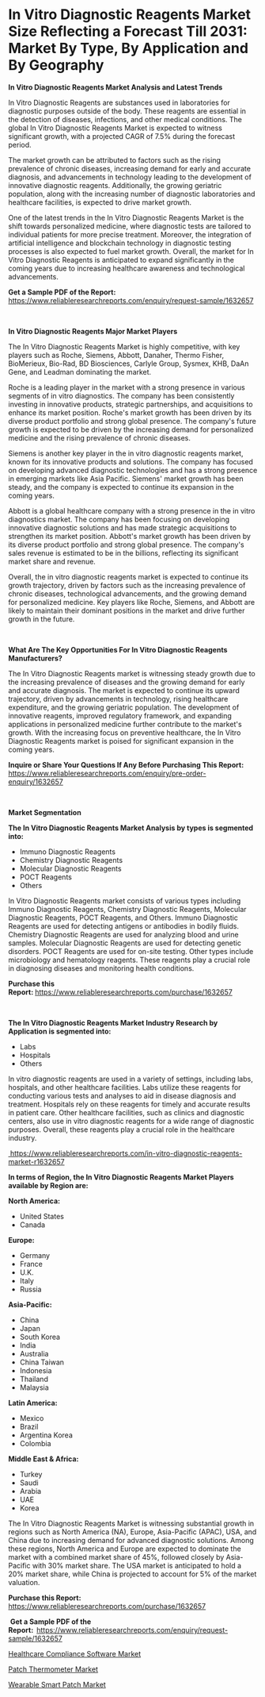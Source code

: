 <p><h1>In Vitro Diagnostic Reagents Market Size Reflecting a Forecast Till 2031: Market By Type, By Application and By Geography</h1></p><p><strong>In Vitro Diagnostic Reagents Market Analysis and Latest Trends</strong></p>
<p><p>In Vitro Diagnostic Reagents are substances used in laboratories for diagnostic purposes outside of the body. These reagents are essential in the detection of diseases, infections, and other medical conditions. The global In Vitro Diagnostic Reagents Market is expected to witness significant growth, with a projected CAGR of 7.5% during the forecast period.</p><p>The market growth can be attributed to factors such as the rising prevalence of chronic diseases, increasing demand for early and accurate diagnosis, and advancements in technology leading to the development of innovative diagnostic reagents. Additionally, the growing geriatric population, along with the increasing number of diagnostic laboratories and healthcare facilities, is expected to drive market growth.</p><p>One of the latest trends in the In Vitro Diagnostic Reagents Market is the shift towards personalized medicine, where diagnostic tests are tailored to individual patients for more precise treatment. Moreover, the integration of artificial intelligence and blockchain technology in diagnostic testing processes is also expected to fuel market growth. Overall, the market for In Vitro Diagnostic Reagents is anticipated to expand significantly in the coming years due to increasing healthcare awareness and technological advancements.</p></p>
<p><strong>Get a Sample PDF of the Report:&nbsp;</strong> <a href="https://www.reliableresearchreports.com/enquiry/request-sample/1632657">https://www.reliableresearchreports.com/enquiry/request-sample/1632657</a></p>
<p>&nbsp;</p>
<p><strong>In Vitro Diagnostic Reagents Major Market Players</strong></p>
<p><p>The In Vitro Diagnostic Reagents Market is highly competitive, with key players such as Roche, Siemens, Abbott, Danaher, Thermo Fisher, BioMerieux, Bio-Rad, BD Biosciences, Carlyle Group, Sysmex, KHB, DaAn Gene, and Leadman dominating the market.</p><p>Roche is a leading player in the market with a strong presence in various segments of in vitro diagnostics. The company has been consistently investing in innovative products, strategic partnerships, and acquisitions to enhance its market position. Roche's market growth has been driven by its diverse product portfolio and strong global presence. The company's future growth is expected to be driven by the increasing demand for personalized medicine and the rising prevalence of chronic diseases.</p><p>Siemens is another key player in the in vitro diagnostic reagents market, known for its innovative products and solutions. The company has focused on developing advanced diagnostic technologies and has a strong presence in emerging markets like Asia Pacific. Siemens' market growth has been steady, and the company is expected to continue its expansion in the coming years.</p><p>Abbott is a global healthcare company with a strong presence in the in vitro diagnostics market. The company has been focusing on developing innovative diagnostic solutions and has made strategic acquisitions to strengthen its market position. Abbott's market growth has been driven by its diverse product portfolio and strong global presence. The company's sales revenue is estimated to be in the billions, reflecting its significant market share and revenue.</p><p>Overall, the in vitro diagnostic reagents market is expected to continue its growth trajectory, driven by factors such as the increasing prevalence of chronic diseases, technological advancements, and the growing demand for personalized medicine. Key players like Roche, Siemens, and Abbott are likely to maintain their dominant positions in the market and drive further growth in the future.</p></p>
<p>&nbsp;</p>
<p><strong>What Are The Key Opportunities For In Vitro Diagnostic Reagents Manufacturers?</strong></p>
<p><p>The In Vitro Diagnostic Reagents market is witnessing steady growth due to the increasing prevalence of diseases and the growing demand for early and accurate diagnosis. The market is expected to continue its upward trajectory, driven by advancements in technology, rising healthcare expenditure, and the growing geriatric population. The development of innovative reagents, improved regulatory framework, and expanding applications in personalized medicine further contribute to the market's growth. With the increasing focus on preventive healthcare, the In Vitro Diagnostic Reagents market is poised for significant expansion in the coming years.</p></p>
<p><strong>Inquire or Share Your Questions If Any Before Purchasing This Report:</strong> <a href="https://www.reliableresearchreports.com/enquiry/pre-order-enquiry/1632657">https://www.reliableresearchreports.com/enquiry/pre-order-enquiry/1632657</a></p>
<p>&nbsp;</p>
<p><strong>Market Segmentation</strong></p>
<p><strong>The In Vitro Diagnostic Reagents Market Analysis by types is segmented into:</strong></p>
<p><ul><li>Immuno Diagnostic Reagents</li><li>Chemistry Diagnostic Reagents</li><li>Molecular Diagnostic Reagents</li><li>POCT Reagents</li><li>Others</li></ul></p>
<p><p>In Vitro Diagnostic Reagents market consists of various types including Immuno Diagnostic Reagents, Chemistry Diagnostic Reagents, Molecular Diagnostic Reagents, POCT Reagents, and Others. Immuno Diagnostic Reagents are used for detecting antigens or antibodies in bodily fluids. Chemistry Diagnostic Reagents are used for analyzing blood and urine samples. Molecular Diagnostic Reagents are used for detecting genetic disorders. POCT Reagents are used for on-site testing. Other types include microbiology and hematology reagents. These reagents play a crucial role in diagnosing diseases and monitoring health conditions.</p></p>
<p><strong>Purchase this Report:&nbsp;</strong><a href="https://www.reliableresearchreports.com/purchase/1632657">https://www.reliableresearchreports.com/purchase/1632657</a></p>
<p>&nbsp;</p>
<p><strong>The In Vitro Diagnostic Reagents Market Industry Research by Application is segmented into:</strong></p>
<p><ul><li>Labs</li><li>Hospitals</li><li>Others</li></ul></p>
<p><p>In vitro diagnostic reagents are used in a variety of settings, including labs, hospitals, and other healthcare facilities. Labs utilize these reagents for conducting various tests and analyses to aid in disease diagnosis and treatment. Hospitals rely on these reagents for timely and accurate results in patient care. Other healthcare facilities, such as clinics and diagnostic centers, also use in vitro diagnostic reagents for a wide range of diagnostic purposes. Overall, these reagents play a crucial role in the healthcare industry.</p></p>
<p><a href="https://www.reliableresearchreports.com/in-vitro-diagnostic-reagents-market-r1632657">&nbsp;https://www.reliableresearchreports.com/in-vitro-diagnostic-reagents-market-r1632657</a></p>
<p><strong>In terms of Region, the In Vitro Diagnostic Reagents Market Players available by Region are:</strong></p>
<p>
    <p> <strong> North America: </strong>
        <ul>
            <li>United States</li>
            <li>Canada</li>
        </ul>
        </p> 
    <p> <strong> Europe: </strong>
        <ul>
            <li>Germany</li>
            <li>France</li>
            <li>U.K.</li>
            <li>Italy</li>
            <li>Russia</li>
        </ul>
        </p> 
    <p> <strong> Asia-Pacific: </strong>
        <ul>
            <li>China</li>
            <li>Japan</li>
            <li>South Korea</li>
            <li>India</li>
            <li>Australia</li>
            <li>China Taiwan</li>
            <li>Indonesia</li>
            <li>Thailand</li>
            <li>Malaysia</li>
        </ul>
        </p> 
    <p> <strong> Latin America: </strong>
        <ul>
            <li>Mexico</li>
            <li>Brazil</li>
            <li>Argentina Korea</li>
            <li>Colombia</li>
        </ul>
        </p> 
    <p> <strong> Middle East & Africa: </strong>
        <ul>
            <li>Turkey</li>
            <li>Saudi</li>
            <li>Arabia</li>
            <li>UAE</li>
            <li>Korea</li>
        </ul>
    </p>
    </p>
<p><p>The In Vitro Diagnostic Reagents Market is witnessing substantial growth in regions such as North America (NA), Europe, Asia-Pacific (APAC), USA, and China due to increasing demand for advanced diagnostic solutions. Among these regions, North America and Europe are expected to dominate the market with a combined market share of 45%, followed closely by Asia-Pacific with 30% market share. The USA market is anticipated to hold a 20% market share, while China is projected to account for 5% of the market valuation.</p></p>
<p><strong>Purchase this Report: </strong><a href="https://www.reliableresearchreports.com/purchase/1632657">https://www.reliableresearchreports.com/purchase/1632657</a></p>
<p>&nbsp;<strong>Get a Sample PDF of the Report:&nbsp;&nbsp;</strong><a href="https://www.reliableresearchreports.com/enquiry/request-sample/1632657">https://www.reliableresearchreports.com/enquiry/request-sample/1632657</a></p>
<p><strong></strong></p>
<p><p><a href="https://github.com/timeliteaut/Market-Research-Report-List-3/blob/main/healthcare-compliance-software-market.md">Healthcare Compliance Software Market</a></p><p><a href="https://view.publitas.com/reportprime-1/insights-into-the-patch-thermometer-industry-market-financial-status-market-size-and-revenue-analysis-up-to-2031/">Patch Thermometer Market</a></p><p><a href="https://view.publitas.com/reportprime-1/wearable-smart-patch-market-a-global-and-regional-analysis-focus-on-region-country-level-analysis-and-competitive-landscape-analysis-and-forecast-2024-2031/">Wearable Smart Patch Market</a></p></p>